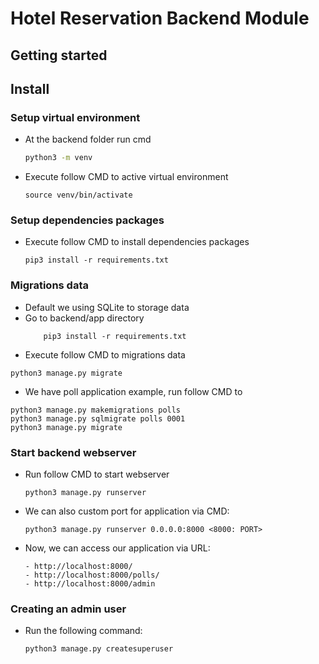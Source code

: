 # Hotel Reservation Backend Module <Django Framework>

## Getting started

## Install

### Setup virtual environment

- At the backend folder run cmd
    ```sh
    python3 -m venv
  ```
- Execute follow CMD to active virtual environment
    ```shell
    source venv/bin/activate
    ```

### Setup dependencies packages

- Execute follow CMD to install dependencies packages
    ```shell
    pip3 install -r requirements.txt
    ```

### Migrations data

- Default we using SQLite to storage data
- Go to backend/app directory
    ```shell
        pip3 install -r requirements.txt
    ```
- Execute follow CMD to migrations data

```shell
python3 manage.py migrate
```

- We have poll application example, run follow CMD to

```shell
python3 manage.py makemigrations polls
python3 manage.py sqlmigrate polls 0001
python3 manage.py migrate
```

### Start backend webserver

- Run follow CMD to start webserver
    ```shell
    python3 manage.py runserver 
    ```

- We can also custom port for application via CMD:
    ```shell
    python3 manage.py runserver 0.0.0.0:8000 <8000: PORT>
    ```

- Now, we can access our application via URL:
    ```shell
    - http://localhost:8000/
    - http://localhost:8000/polls/
    - http://localhost:8000/admin
    ```

### Creating an admin user

- Run the following command:
    ```shell
    python3 manage.py createsuperuser
    ```
        